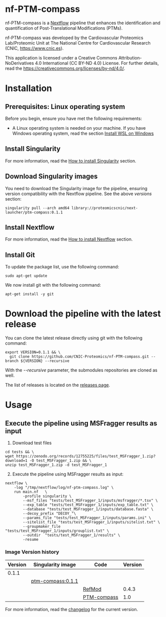 # nf-PTM-compass

nf-PTM-compass is a [Nextflow](https://www.nextflow.io/) pipeline that enhances the identification and quantification of Post-Translational Modifications (PTMs).

<!-- ![Workflow schema](docs/images/pipeline.png) -->

nf-PTM-compass was developed by the Cardiovascular Proteomics Lab/Proteomic Unit at The National Centre for Cardiovascular Research (CNIC, https://www.cnic.es).

This application is licensed under a Creative Commons Attribution-NoDerivatives 4.0 International (CC BY-ND 4.0) License. For further details, read the https://creativecommons.org/licenses/by-nd/4.0/.

# Installation

## Prerequisites: Linux operating system
Before you begin, ensure you have met the following requirements:

- A Linux operating system is needed on your machine. If you have Windows operating system, read the section [Install WSL on Windows](docs/WSL.md)

## Install Singularity

For more information, read the [How to install Singularity](docs/SingularityCE.md) section.

## Download Singularity images

You need to download the Singularity image for the pipeline, ensuring version compatibility with the Nextflow pipeline. See the above *versions* section:
```
singularity pull --arch amd64 library://proteomicscnic/next-launcher/ptm-compass:0.1.1
```

## Install Nextflow

For more information, read the [How to install Nextflow](docs/Nextflow.md) section.

## Install Git

To update the package list, use the following command:
```
sudo apt-get update
```

We now install git with the following command:
```
apt-get install -y git
```

# Download the pipeline with the latest release

You can clone the latest release directly using git with the following command:
```
export VERSION=0.1.1 && \
  git clone https://github.com/CNIC-Proteomics/nf-PTM-compass.git --branch ${VERSION} --recursive
```
With the *--recursive* parameter, the submodules repositories are cloned as well.

The list of releases is located on the [releases page](https://github.com/CNIC-Proteomics/nf-PTM-compass/releases).

# Usage

## Execute the pipeline using MSFragger results as input

1. Download test files
```
cd tests && \
wget https://zenodo.org/records/12755225/files/test_MSFragger_1.zip?download=1 -O test_MSFragger_1.zip && \
unzip test_MSFragger_1.zip -d test_MSFragger_1
```

2. Execute the pipeline using MSFragger results as input:
```
nextflow \
    -log "/tmp/nextflow/log/nf-ptm-compass.log" \
    run main.nf   \
        -profile singularity \
        --msf_files "tests/test_MSFragger_1/inputs/msfragger/*.tsv" \
        --exp_table "tests/test_MSFragger_1/inputs/exp_table.txt" \
        --database "tests/test_MSFragger_1/inputs/database.fasta" \
        --decoy_prefix "DECOY_"\
        --params_file "tests/test_MSFragger_1/inputs/params.ini" \
        --sitelist_file "tests/test_MSFragger_1/inputs/sitelist.txt" \
        --groupmaker_file "tests/test_MSFragger_1/inputs/grouplist.txt" \
        --outdir  "tests/test_MSFragger_1/results" \
        -resume
```


### Image Version history

| Version | Singularity image                                                                                    | Code                                                          | Version |
|---------|------------------------------------------------------------------------------------------------------|---------------------------------------------------------------|---------|
| 0.1.1   |                                                                                                      |                                                               |         |
|         | [ptm-compass:0.1.1](https://cloud.sylabs.io/library/proteomicscnic/next-launcher/ptm-compass)        |                                                               |         |
|         |                                                                                                      | [RefMod](https://github.com/CNIC-Proteomics/ReFrag)           | 0.4.3   |
|         |                                                                                                      | [PTM-compass](https://github.com/CNIC-Proteomics/PTM-compass) | 1.0     |

For more information, read the [changelog](changelog.md) for the current version.